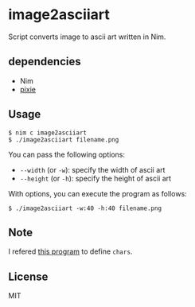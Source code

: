 # image2asciiart
Script converts image to ascii art written in Nim.

## dependencies

- Nim
- [pixie](https://github.com/treeform/pixie)

## Usage

```
$ nim c image2asciiart
$ ./image2asciiart filename.png
```

You can pass the following options:

- `--width` (or `-w`): specify the width of ascii art
- `--height` (or `-h`): specify the height of ascii art

With options, you can execute the program as follows:

```
$ ./image2asciiart -w:40 -h:40 filename.png 
```

## Note
I refered [this program](https://github.com/private-yusuke/video2asciis/blob/master/v2t.py#L25) to define `chars`.

## License
MIT
